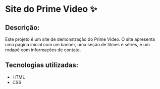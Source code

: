 # Site do Prime Video ✨

## Descrição:
Este projeto é um site de demonstração do Prime Video. O site apresenta uma página inicial com um banner, uma seção de filmes e séries, e um rodapé com informações de contato.

## Tecnologias utilizadas: 
- HTML
- CSS
